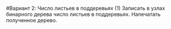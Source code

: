 #Вариант 2: Число листьев в поддеревьях (1)
Записать в узлах бинарного дерева число листьев в поддеревьях. Напечатать полученное дерево. 